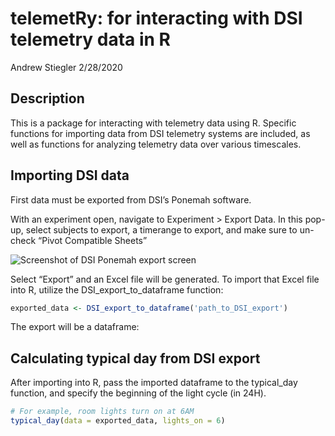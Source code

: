 telemetRy: for interacting with DSI telemetry data in R
================
Andrew Stiegler
2/28/2020

## Description

This is a package for interacting with telemetry data using R. Specific
functions for importing data from DSI telemetry systems are included, as
well as functions for analyzing telemetry data over various timescales.

## Importing DSI data

First data must be exported from DSI’s Ponemah software.

With an experiment open, navigate to Experiment \> Export Data. In this
pop-up, select subjects to export, a timerange to export, and make sure
to un-check “Pivot Compatible Sheets”

![Screenshot of DSI Ponemah export
screen](/Users/DSI/Documents/R/telemetRy/images/ponemah_export_pivot.png)

Select “Export” and an Excel file will be generated. To import that
Excel file into R, utilize the DSI\_export\_to\_dataframe function:

``` r
exported_data <- DSI_export_to_dataframe('path_to_DSI_export')
```

The export will be a dataframe:

## Calculating typical day from DSI export

After importing into R, pass the imported dataframe to the typical\_day
function, and specify the beginning of the light cycle (in 24H).

``` r
# For example, room lights turn on at 6AM
typical_day(data = exported_data, lights_on = 6)
```
